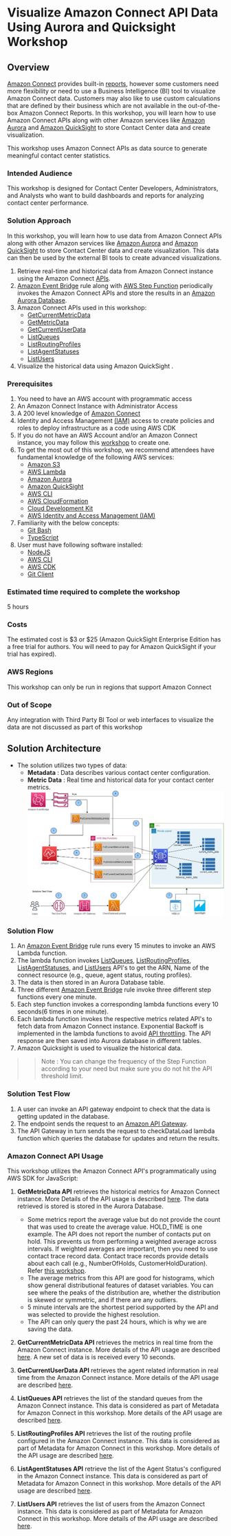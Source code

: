 # Visualize Amazon Connect API Data Using Aurora and Quicksight Workshop

## Overview
[Amazon Connect](https://aws.amazon.com/connect/) provides built-in [reports](https://docs.aws.amazon.com/connect/latest/adminguide/amazon-connect-metrics.html), however some customers need more flexibility or need to use a Business Intelligence (BI) tool to visualize Amazon Connect data. Customers may also like to use custom calculations that are defined by their business which are not available in the out-of-the-box Amazon Connect Reports. In this workshop, you will learn how to use Amazon Connect APIs along with other Amazon services like [Amazon Aurora](https://aws.amazon.com/rds/aurora/) and [Amazon QuickSight](https://aws.amazon.com/quicksight/) to store Contact Center data and create visualization.

This workshop uses Amazon Connect APIs as data source to generate meaningful contact center statistics.

### Intended Audience
This workshop is designed for Contact Center Developers, Administrators, and Analysts who want to build dashboards and reports for analyzing contact center performance.

### Solution Approach
In this workshop, you will learn how to use data from Amazon Connect APIs along with other Amazon services like [Amazon Aurora](https://aws.amazon.com/rds/aurora/) and [Amazon QuickSight](https://aws.amazon.com/quicksight/) to store Contact Center data and create visualization. This data can then be used by the external BI tools to create advanced visualizations.
1. Retrieve real-time and historical data from Amazon Connect instance using the Amazon Connect [APIs](https://docs.aws.amazon.com/connect/latest/APIReference/Welcome.html).
1. [Amazon Event Bridge](https://aws.amazon.com/eventbridge/) rule along with [AWS Step Function](https://aws.amazon.com/step-functions/) periodically invokes the Amazon Connect APIs and store the results in an [Amazon Aurora Database](https://aws.amazon.com/rds/aurora/).
1. Amazon Connect APIs used in this workshop:
    - [GetCurrentMetricData](https://docs.aws.amazon.com/connect/latest/APIReference/API_GetCurrentMetricData.html)
    - [GetMetricData](https://docs.aws.amazon.com/connect/latest/APIReference/API_GetMetricData.html)
    - [GetCurrentUserData](https://docs.aws.amazon.com/connect/latest/APIReference/API_GetCurrentUserData.html)
    - [ListQueues](https://docs.aws.amazon.com/connect/latest/APIReference/API_ListQueues.html)
    - [ListRoutingProfiles](https://docs.aws.amazon.com/connect/latest/APIReference/API_ListRoutingProfiles.html)
    - [ListAgentStatuses](https://docs.aws.amazon.com/connect/latest/APIReference/API_ListAgentStatuses.html)
    - [ListUsers](https://docs.aws.amazon.com/connect/latest/APIReference/API_ListUsers.html)
1. Visualize the historical data using Amazon QuickSight .

### Prerequisites
1. You need to have an AWS account with programmatic access
1. An Amazon Connect Instance with Administrator Access
1. A 200 level knowledge of [Amazon Connect](https://aws.amazon.com/connect/)
1. Identity and Access Management [(IAM)](https://aws.amazon.com/iam/) access to create policies and roles to deploy infrastructure as a code using AWS CDK
1. If you do not have an AWS Account and/or an Amazon Connect instance, you may follow this [workshop](https://catalog.workshops.aws/amazon-connect-bootcamp/en-US) to create one.
1. To get the most out of this workshop, we recommend attendees have fundamental knowledge of the following AWS services:
    - [Amazon S3](https://aws.amazon.com/s3/faqs/)
    - [AWS Lambda](https://aws.amazon.com/lambda/faqs/)
    - [Amazon Aurora](https://aws.amazon.com/rds/aurora/faqs/)
    - [Amazon QuickSight](https://aws.amazon.com/quicksight/resources/faqs/)
    - [AWS CLI](https://aws.amazon.com/cli/)
    - [AWS CloudFormation](https://aws.amazon.com/cloudformation/faqs/)
    - [Cloud Development Kit](https://docs.aws.amazon.com/cdk/v2/guide/home.html)
    - [AWS Identity and Access Management (IAM)](https://aws.amazon.com/iam/)
1. Familiarity with the below concepts:
    - [Git Bash](https://git-scm.com/docs/gitfaq) 
    - [TypeScript](https://www.typescriptlang.org/)
1. User must have following software installed:
    - [NodeJS](https://nodejs.org/en/download)
    - [AWS CLI](https://docs.aws.amazon.com/cli/latest/userguide/getting-started-install.html)
    - [AWS CDK](https://docs.aws.amazon.com/cdk/v2/guide/getting_started.html)
    - [Git Client](https://git-scm.com/downloads)

### Estimated time required to complete the workshop
5 hours 

### Costs
The estimated cost is $3 or $25 (Amazon QuickSight Enterprise Edition  has a free trial for authors. You will need to pay for Amazon QuickSight if your trial has expired).

### AWS Regions
This workshop can only be run in regions that support Amazon Connect 

### Out of Scope
Any integration with Third Party BI Tool or web interfaces to visualize the data are not discussed as part of this workshop

## Solution Architecture
- The solution utilizes two types of data:
  - **Metadata**    : Data describes various contact center configuration. 
  - **Metric Data** : Real time and historical data for your contact center metrics.    
![Architecture](images/Architecture.jpg)

### Solution Flow
1. An [Amazon Event Bridge](https://aws.amazon.com/eventbridge/) rule runs every 15 minutes to invoke an AWS Lambda function.
1. The lambda function invokes [ListQueues](https://docs.aws.amazon.com/connect/latest/APIReference/API_ListQueues.html), [ListRoutingProfiles](https://docs.aws.amazon.com/connect/latest/APIReference/API_ListRoutingProfiles.html), [ListAgentStatuses](https://docs.aws.amazon.com/connect/latest/APIReference/API_ListAgentStatuses.html), and [ListUsers](https://docs.aws.amazon.com/connect/latest/APIReference/API_ListUsers.html) API's to get the ARN, Name of the connect resource (e.g., queue, agent status, routing profiles).
1. The data is then stored in an Aurora Database table.
1. Three different [Amazon Event Bridge](https://aws.amazon.com/eventbridge/) rule invoke three different step functions every one minute.
1. Each step function invokes a corresponding lambda functions every 10 seconds(6 times in one minute).
1. Each lambda function invokes the respective metrics related API's to fetch data from Amazon Connect instance.  Exponential Backoff is implemented in the lambda functions to avoid [API throttling](https://docs.aws.amazon.com/connect/latest/adminguide/amazon-connect-service-limits.html#connect-api-quotas). The API response are then saved into Aurora database in different tables.
1. Amazon Quicksight is used to visualize the historical data.

>>Note : You can change the frequency of the Step Function according to your need but make sure you do not hit the API threshold limit. 

### Solution Test Flow
1. A user can invoke an API gateway endpoint to check that the data is getting updated in the database.
1. The endpoint sends the request to an [Amazon API Gateway](https://aws.amazon.com/api-gateway/).
1. The API Gateway in turn sends the request to checkDataLoad lambda function which queries the database for updates and return the results.

### Amazon Connect API Usage 
This workshop utilizes the Amazon Connect API's programmatically using AWS SDK for JavaScript:

1. **GetMetricData API** retrieves the historical metrics for Amazon Connect instance. More Details of the API usage is described [here](https://docs.aws.amazon.com/AWSJavaScriptSDK/latest/AWS/Connect.html#getMetricData-property). The data retrieved is stored is stored in the Aurora Database.
    - Some metrics report the average value but do not provide the count that was used to create the average value.  HOLD_TIME is one example.  The API does not report the number of contacts put on hold.  This prevents us from performing a weighted average across intervals.  If weighted averages are important, then you need to use contact trace record data.  Contact trace records provide details about each call (e.g., NumberOfHolds, CustomerHoldDuration). Refer [this workshop](https://studio.us-east-1.prod.workshops.aws/preview/607718a8-cddd-416a-97b4-4fc9dc93ff7a/builds/4b6cffd2-a4f3-49f5-b2d2-70eadada9e95/en-US).
    - The average metrics from this API are good for histograms, which show general distributional features of dataset variables. You can see where the peaks of the distribution are, whether the distribution is skewed or symmetric, and if there are any outliers.
    - 5 minute intervals are the shortest period supported by the API and was selected to provide the highest resolution.  
    - The API can only query the past 24 hours, which is why we are saving the data.

1. **GetCurrentMetricData API** retrieves the metrics in real time from the Amazon Connect instance. More details of the API usage are described [here](https://docs.aws.amazon.com/AWSJavaScriptSDK/latest/AWS/Connect.html#getCurrentMetricData-property). A new set of data is is received every 10 seconds. 

1. **GetCurrentUserData API** retrieves the agent related information in real time from the Amazon Connect instance. More details of the API usage are described [here](https://docs.aws.amazon.com/AWSJavaScriptSDK/latest/AWS/Connect.html#getCurrentUserData-property).

1. **ListQueues API** retrieves the list of the standard queues from the Amazon Connect instance. This data is considered as part of Metadata for Amazon Connect in this workshop. More details of the API usage are described [here](https://docs.aws.amazon.com/AWSJavaScriptSDK/latest/AWS/Connect.html#listQueues-property).

1. **ListRoutingProfiles API** retrieves the list of the routing profile configured in the Amazon Connect instance. This data is considered as part of Metadata for Amazon Connect in this workshop. More details of the API usage are described [here](https://docs.aws.amazon.com/AWSJavaScriptSDK/latest/AWS/Connect.html#listRoutingProfiles-property).

1. **ListAgentStatuses API** retrieve the list of the Agent Status's configured in the Amazon Connect instance. This data is considered as part of Metadata for Amazon Connect in this workshop. More details of the API usage are described [here](https://docs.aws.amazon.com/AWSJavaScriptSDK/latest/AWS/Connect.html#listAgentStatuses-property).

1. **ListUsers API** retrieves the list of users from the Amazon Connect instance. This data is considered as part of Metadata for Amazon Connect in this workshop. More details of the API usage are described [here](https://docs.aws.amazon.com/AWSJavaScriptSDK/latest/AWS/Connect.html#listUsers-property).
